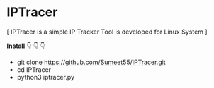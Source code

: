 # IPTracer
[ IPTracer is a simple IP Tracker Tool is developed for Linux System ]



𝐈𝐧𝐬𝐭𝐚𝐥𝐥 👇 👇 👇

* git clone https://github.com/Sumeet55/IPTracer.git
* cd IPTracer
* python3 iptracer.py

